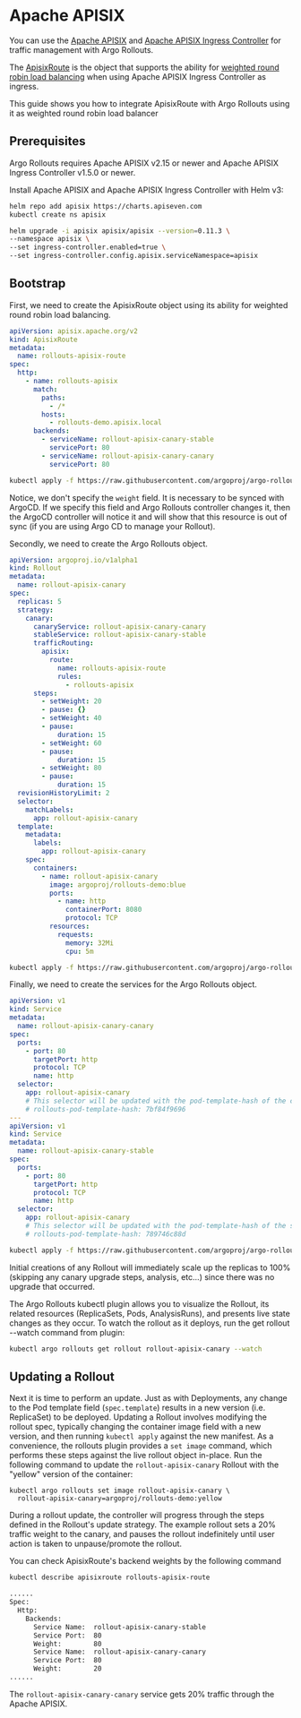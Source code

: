 # Apache APISIX

You can use the [Apache APISIX](https://apisix.apache.org/) and [Apache APISIX Ingress Controller](https://apisix.apache.org/docs/ingress-controller/getting-started/) for traffic management with Argo Rollouts.

The [ApisixRoute](https://apisix.apache.org/docs/ingress-controller/concepts/apisix_route/) is the object that supports the ability for [weighted round robin load balancing](https://apisix.apache.org/docs/ingress-controller/concepts/apisix_route/#weight-based-traffic-split)  when using Apache APISIX Ingress Controller as ingress.

This guide shows you how to integrate ApisixRoute with Argo Rollouts using it as weighted round robin load balancer

## Prerequisites

Argo Rollouts requires  Apache APISIX v2.15 or newer and Apache APISIX Ingress Controller v1.5.0 or newer.

Install Apache APISIX and Apache APISIX Ingress Controller with Helm v3:

```bash
helm repo add apisix https://charts.apiseven.com
kubectl create ns apisix

helm upgrade -i apisix apisix/apisix --version=0.11.3 \
--namespace apisix \
--set ingress-controller.enabled=true \
--set ingress-controller.config.apisix.serviceNamespace=apisix
```

## Bootstrap

First, we need to create the ApisixRoute object using its ability for weighted round robin load balancing.

```yaml
apiVersion: apisix.apache.org/v2
kind: ApisixRoute
metadata:
  name: rollouts-apisix-route
spec:
  http:
    - name: rollouts-apisix
      match:
        paths:
          - /*
        hosts:
          - rollouts-demo.apisix.local
      backends:
        - serviceName: rollout-apisix-canary-stable
          servicePort: 80
        - serviceName: rollout-apisix-canary-canary
          servicePort: 80
```

```bash
kubectl apply -f https://raw.githubusercontent.com/argoproj/argo-rollouts/master/examples/apisix/route.yaml
```

Notice, we don't specify the `weight` field. It is necessary to be synced with ArgoCD. If we specify this field and Argo Rollouts controller changes it, then the ArgoCD controller will notice it and will show that this resource is out of sync (if you are using Argo CD to manage your Rollout).

Secondly, we need to create the Argo Rollouts object.

```yaml
apiVersion: argoproj.io/v1alpha1
kind: Rollout
metadata:
  name: rollout-apisix-canary
spec:
  replicas: 5
  strategy:
    canary:
      canaryService: rollout-apisix-canary-canary
      stableService: rollout-apisix-canary-stable
      trafficRouting:
        apisix:
          route:
            name: rollouts-apisix-route
            rules:
              - rollouts-apisix
      steps:
        - setWeight: 20
        - pause: {}
        - setWeight: 40
        - pause:
            duration: 15
        - setWeight: 60
        - pause:
            duration: 15
        - setWeight: 80
        - pause:
            duration: 15
  revisionHistoryLimit: 2
  selector:
    matchLabels:
      app: rollout-apisix-canary
  template:
    metadata:
      labels:
        app: rollout-apisix-canary
    spec:
      containers:
        - name: rollout-apisix-canary
          image: argoproj/rollouts-demo:blue
          ports:
            - name: http
              containerPort: 8080
              protocol: TCP
          resources:
            requests:
              memory: 32Mi
              cpu: 5m
```

```bash
kubectl apply -f https://raw.githubusercontent.com/argoproj/argo-rollouts/master/examples/apisix/rollout.yaml
```

Finally, we need to create the services for the Argo Rollouts object.

```yaml
apiVersion: v1
kind: Service
metadata:
  name: rollout-apisix-canary-canary
spec:
  ports:
    - port: 80
      targetPort: http
      protocol: TCP
      name: http
  selector:
    app: rollout-apisix-canary
    # This selector will be updated with the pod-template-hash of the canary ReplicaSet. e.g.:
    # rollouts-pod-template-hash: 7bf84f9696
---
apiVersion: v1
kind: Service
metadata:
  name: rollout-apisix-canary-stable
spec:
  ports:
    - port: 80
      targetPort: http
      protocol: TCP
      name: http
  selector:
    app: rollout-apisix-canary
    # This selector will be updated with the pod-template-hash of the stable ReplicaSet. e.g.:
    # rollouts-pod-template-hash: 789746c88d
```

```bash
kubectl apply -f https://raw.githubusercontent.com/argoproj/argo-rollouts/master/examples/apisix/services.yaml
```

Initial creations of any Rollout will immediately scale up the replicas to 100% (skipping any canary upgrade steps, analysis, etc...) since there was no upgrade that occurred.

The Argo Rollouts kubectl plugin allows you to visualize the Rollout, its related resources (ReplicaSets, Pods, AnalysisRuns), and presents live state changes as they occur. To watch the rollout as it deploys, run the get rollout --watch command from plugin:

```bash
kubectl argo rollouts get rollout rollout-apisix-canary --watch
```

## Updating a Rollout

Next it is time to perform an update. Just as with Deployments, any change to the Pod template field (`spec.template`) results in a new version (i.e. ReplicaSet) to be deployed. Updating a Rollout involves modifying the rollout spec, typically changing the container image field with a new version, and then running  `kubectl apply` against the new manifest. As a convenience, the rollouts plugin provides a `set image` command, which performs these steps against the live rollout object in-place. Run the following command to update the `rollout-apisix-canary` Rollout with the "yellow" version of the container:

```shell
kubectl argo rollouts set image rollout-apisix-canary \
  rollout-apisix-canary=argoproj/rollouts-demo:yellow
```

During a rollout update, the controller will progress through the steps defined in the Rollout's update strategy. The example rollout sets a 20% traffic weight to the canary, and pauses the rollout indefinitely until user action is taken to unpause/promote the rollout.

You can check ApisixRoute's backend weights by the following command
```bash
kubectl describe apisixroute rollouts-apisix-route

......
Spec:
  Http:
    Backends:
      Service Name:  rollout-apisix-canary-stable
      Service Port:  80
      Weight:        80
      Service Name:  rollout-apisix-canary-canary
      Service Port:  80
      Weight:        20
......
```

The `rollout-apisix-canary-canary` service gets 20% traffic through the Apache APISIX.